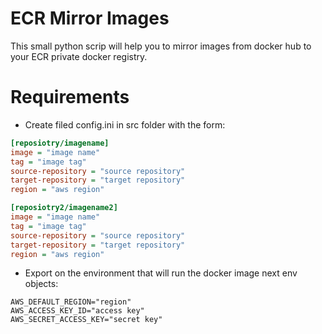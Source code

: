 # ECR Mirror Images

This small python scrip will help you to mirror images from docker hub to your ECR private docker registry.

# Requirements

- Create filed config.ini in src folder with the form:

```ini
[reposiotry/imagename]
image = "image name" 
tag = "image tag"
source-repository = "source repository"
target-repository = "target repository"
region = "aws region"

[reposiotry2/imagename2]
image = "image name"
tag = "image tag"
source-repository = "source repository"
target-repository = "target repository"
region = "aws region"
```
- Export on the environment that will run the docker image next env objects:

```shell script
AWS_DEFAULT_REGION="region"
AWS_ACCESS_KEY_ID="access key"
AWS_SECRET_ACCESS_KEY="secret key"
```